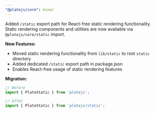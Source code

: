```yaml
---
"@platejs/core": minor
---
```


Added `/static` export path for React-free static rendering functionality. Static rendering components and utilities are now available via `@platejs/core/static` import.

**New Features:**
- Moved static rendering functionality from `lib/static` to root `static` directory
- Added dedicated `/static` export path in package.json
- Enables React-free usage of static rendering features

**Migration:**
```typescript
// Before
import { PlateStatic } from 'platejs';

// After
import { PlateStatic } from 'platejs/static';
```
